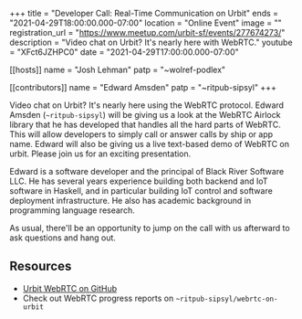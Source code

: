 +++
title = "Developer Call: Real-Time Communication on Urbit"
ends = "2021-04-29T18:00:00.000-07:00"
location = "Online Event"
image = ""
registration_url = "https://www.meetup.com/urbit-sf/events/277674273/"
description = "Video chat on Urbit? It's nearly here with WebRTC."
youtube = "XFct6JZHPC0"
date = "2021-04-29T17:00:00.000-07:00"

[[hosts]]
name = "Josh Lehman"
patp = "~wolref-podlex"

[[contributors]]
name = "Edward Amsden"
patp = "~ritpub-sipsyl"
+++

Video chat on Urbit? It's nearly here using the WebRTC protocol. Edward Amsden (`~ritpub-sipsyl`) will be giving us a look at the WebRTC Airlock library that he has developed that handles all the hard parts of WebRTC. This will allow developers to simply call or answer calls by ship or app name. Edward will also be giving us a live text-based demo of WebRTC on urbit. Please join us for an exciting presentation.

Edward is a software developer and the principal of Black River Software LLC. He has several years experience building both backend and IoT software in Haskell, and in particular building IoT control and software deployment infrastructure. He also has academic background in programming language research.

As usual, there'll be an opportunity to jump on the call with us afterward to ask questions and hang out.

## Resources

- [Urbit WebRTC on GitHub](https://github.com/black-river-software/urbit-webrtc)
- Check out WebRTC progress reports on `~ritpub-sipsyl/webrtc-on-urbit`
